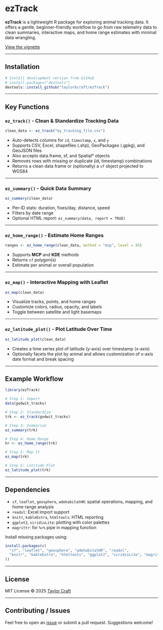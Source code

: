 # ezTrack

**ezTrack** is a lightweight R package for exploring animal tracking data. It offers a gentle, beginner-friendly workflow to go from raw telemetry data to clean summaries, interactive maps, and home range estimates with minimal data wrangling.

[View the vignette](https://taylorbcraft.github.io/ezTrack/articles/getting-started.html)

---


## Installation

```r
# Install development version from GitHub
# install.packages("devtools")
devtools::install_github("taylorbcraft/ezTrack")
```

---

## Key Functions

### `ez_track()` - Clean & Standardize Tracking Data
```r
clean_data <- ez_track("my_tracking_file.csv")
```
- Auto-detects columns for `id`, `timestamp`, `x`, and `y`
- Supports CSV, Excel, shapefiles (.shp), GeoPackages (.gpkg), and GeoJSON files
- Also accepts data.frame, sf, and Spatial* objects
- Removes rows with missing or duplicate (id, timestamp) combinations
- Returns a clean data frame or (optionally) a `sf` object projected to WGS84

---

### `ez_summary()` - Quick Data Summary
```r
ez_summary(clean_data)
```
- Per-ID stats: duration, fixes/day, distance, speed
- Filters by date range
- Optional HTML report: `ez_summary(data, report = TRUE)`

---

### `ez_home_range()` - Estimate Home Ranges
```r
ranges <- ez_home_range(clean_data, method = "mcp", level = 95)
```
- Supports **MCP** and **KDE** methods
- Returns `sf` polygon(s)
- Estimate per animal or overall population

---

### `ez_map()` - Interactive Mapping with Leaflet
```r
ez_map(clean_data)
```
- Visualize tracks, points, and home ranges
- Customize colors, radius, opacity, and labels
- Toggle between satellite and light basemaps

---

### `ez_latitude_plot()` - Plot Latitude Over Time
```r
ez_latitude_plot(clean_data)
```
- Creates a time series plot of latitude (y-axis) over timestamp (x-axis)
- Optionally facets the plot by animal and allows customization of x-axis date format and break spacing

---

## Example Workflow
```r
library(ezTrack)

# Step 1: Import
data(godwit_tracks)

# Step 2: Standardize
trk <- ez_track(godwit_tracks)

# Step 3: Summarize
ez_summary(trk)

# Step 4: Home Range
hr <- ez_home_range(trk)

# Step 5: Map It
ez_map(trk)

# Step 6: Latitude Plot
ez_latitude_plot(trk)
```

---

## Dependencies
- `sf`, `leaflet`, `geosphere`, `adehabitatHR`: spatial operations, mapping, and home range analysis  
- `readxl`: Excel import support  
- `knitr`, `kableExtra`, `htmltools`: HTML reporting  
- `ggplot2`, `viridisLite`: plotting with color palettes  
- `magrittr`: for `%>%` pipe in mapping function  


Install missing packages using:
```r
install.packages(c(
  "sf", "leaflet", "geosphere", "adehabitatHR", "readxl",
  "knitr", "kableExtra", "htmltools", "ggplot2", "viridisLite", "magrittr"
))
```

---

## License
MIT License © 2025 [Taylor Craft](https://github.com/taylorbcraft)

---

## Contributing / Issues
Feel free to open an [issue](https://github.com/taylorbcraft/ezTrack/issues) or submit a pull request. Suggestions welcome!

